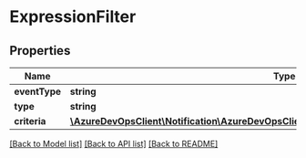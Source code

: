 # ExpressionFilter

## Properties
Name | Type | Description | Notes
------------ | ------------- | ------------- | -------------
**eventType** | **string** |  | [optional] 
**type** | **string** |  | [optional] 
**criteria** | [**\AzureDevOpsClient\Notification\AzureDevOpsClient\Notification\Model\ExpressionFilterModel**](ExpressionFilterModel.md) |  | [optional] 

[[Back to Model list]](../README.md#documentation-for-models) [[Back to API list]](../README.md#documentation-for-api-endpoints) [[Back to README]](../README.md)


